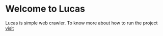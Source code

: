 # Welcome to Lucas

Lucas is simple web crawler.
To know more about how to run the project [visit](lucas.readthedocs.io) 